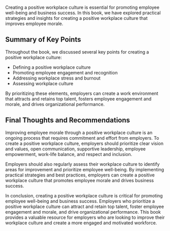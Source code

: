 
Creating a positive workplace culture is essential for promoting employee well-being and business success. In this book, we have explored practical strategies and insights for creating a positive workplace culture that improves employee morale.

Summary of Key Points
---------------------

Throughout the book, we discussed several key points for creating a positive workplace culture:

* Defining a positive workplace culture
* Promoting employee engagement and recognition
* Addressing workplace stress and burnout
* Assessing workplace culture

By prioritizing these elements, employers can create a work environment that attracts and retains top talent, fosters employee engagement and morale, and drives organizational performance.

Final Thoughts and Recommendations
----------------------------------

Improving employee morale through a positive workplace culture is an ongoing process that requires commitment and effort from employers. To create a positive workplace culture, employers should prioritize clear vision and values, open communication, supportive leadership, employee empowerment, work-life balance, and respect and inclusion.

Employers should also regularly assess their workplace culture to identify areas for improvement and prioritize employee well-being. By implementing practical strategies and best practices, employers can create a positive workplace culture that promotes employee morale and drives business success.

In conclusion, creating a positive workplace culture is critical for promoting employee well-being and business success. Employers who prioritize a positive workplace culture can attract and retain top talent, foster employee engagement and morale, and drive organizational performance. This book provides a valuable resource for employers who are looking to improve their workplace culture and create a more engaged and motivated workforce.
